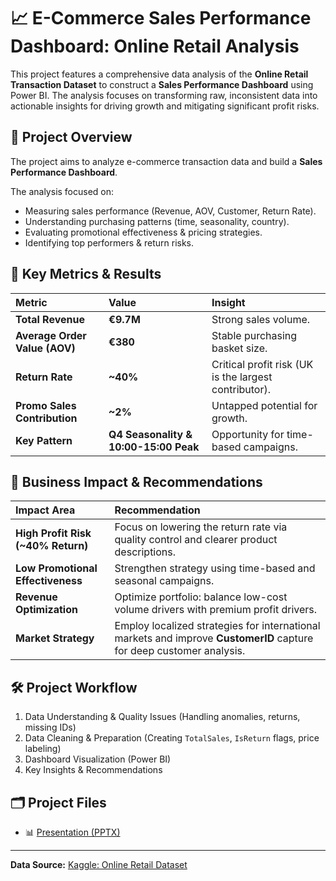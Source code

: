 # 📈 E-Commerce Sales Performance Dashboard: Online Retail Analysis

This project features a comprehensive data analysis of the **Online Retail Transaction Dataset** to construct a **Sales Performance Dashboard** using Power BI. The analysis focuses on transforming raw, inconsistent data into actionable insights for driving growth and mitigating significant profit risks.

## 📌 Project Overview
The project aims to analyze e-commerce transaction data and build a **Sales Performance Dashboard**.

The analysis focused on:
- Measuring sales performance (Revenue, AOV, Customer, Return Rate).
- Understanding purchasing patterns (time, seasonality, country).
- Evaluating promotional effectiveness & pricing strategies.
- Identifying top performers & return risks.

## 🎯 Key Metrics & Results
| Metric | Value | Insight |
| :--- | :--- | :--- |
| **Total Revenue** | **€9.7M** | Strong sales volume. |
| **Average Order Value (AOV)** | **€380** | Stable purchasing basket size. |
| **Return Rate** | **~40%** | Critical profit risk (UK is the largest contributor). |
| **Promo Sales Contribution** | **~2%** | Untapped potential for growth. |
| **Key Pattern** | **Q4 Seasonality & 10:00-15:00 Peak** | Opportunity for time-based campaigns. |

## 🚀 Business Impact & Recommendations
| Impact Area | Recommendation |
| :--- | :--- |
| **High Profit Risk (~40% Return)** | Focus on lowering the return rate via quality control and clearer product descriptions. |
| **Low Promotional Effectiveness** | Strengthen strategy using time-based and seasonal campaigns. |
| **Revenue Optimization** | Optimize portfolio: balance low-cost volume drivers with premium profit drivers. |
| **Market Strategy** | Employ localized strategies for international markets and improve **CustomerID** capture for deep customer analysis. |

## 🛠️ Project Workflow
1. Data Understanding & Quality Issues (Handling anomalies, returns, missing IDs)
2. Data Cleaning & Preparation (Creating `TotalSales`, `IsReturn` flags, price labeling)
3. Dashboard Visualization (Power BI)
4. Key Insights & Recommendations

## 🗂️ Project Files
- 📊 [Presentation (PPTX)](https://github.com/vivekviswas25/E-Commerce-Sales-Strategy-Risk-Analysis-Power-BI-.git)

---
**Data Source:** [Kaggle: Online Retail Dataset](https://www.kaggle.com/datasets/tunguz/online-retail)
